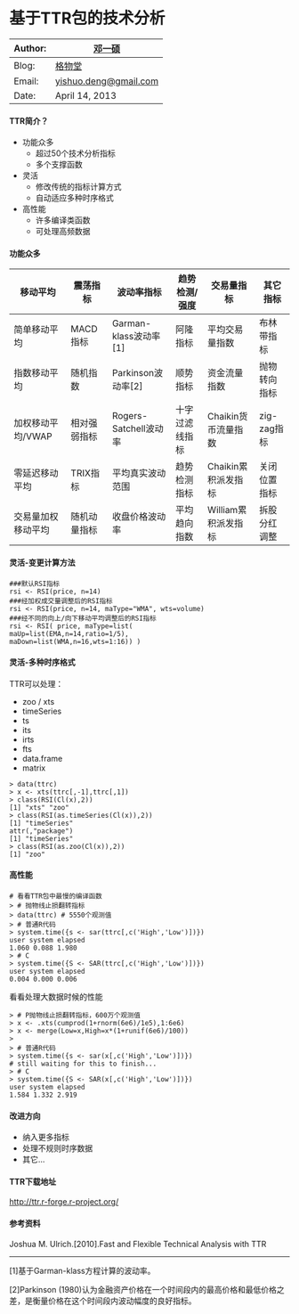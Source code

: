 # 基于TTR包的技术分析
 
 Author:|[邓一硕](http://weibo.com/dengyishuo)
 -------|--------------------------------------------
 Blog:|[格物堂](http://yishuo.org)
 Email:|[yishuo.deng@gmail.com](mailto:yishuo.deng@gmail.com)
  Date:|April 14, 2013


#### TTR简介？
 * 功能众多
   * 超过50个技术分析指标
   * 多个支撑函数
 * 灵活
   * 修改传统的指标计算方式
   * 自动适应多种时序格式
 * 高性能
   * 许多编译类函数
   * 可处理高频数据
   
#### 功能众多

移动平均|震荡指标|波动率指标|趋势检测/强度|交易量指标|其它指标
--------|--------|----------|-------------|----------|--------
简单移动平均|MACD指标|Garman-klass波动率[1]|阿隆指标|平均交易量指数|布林带指标
指数移动平均|随机指数|Parkinson波动率[2]|顺势指标|资金流量指数|抛物转向指标
加权移动平均/VWAP|相对强弱指标|Rogers-Satchell波动率|十字过滤线指标|Chaikin货币流量指数|zig-zag指标
零延迟移动平均|TRIX指标|平均真实波动范围|趋势检测指标|Chaikin累积派发指标|关闭位置指标
交易量加权移动平均|随机动量指标|收盘价格波动率|平均趋向指数|William累积派发指标|拆股分红调整

#### 灵活-变更计算方法

```{r}
###默认RSI指标
rsi <- RSI(price, n=14)
###经加权成交量调整后的RSI指标
rsi <- RSI(price, n=14, maType="WMA", wts=volume)
###经不同的向上/向下移动平均调整后的RSI指标
rsi <- RSI( price, maType=list(
maUp=list(EMA,n=14,ratio=1/5),
maDown=list(WMA,n=16,wts=1:16)) )
```

#### 灵活-多种时序格式

TTR可以处理：

* zoo / xts
* timeSeries
* ts
* its
* irts
* fts
* data.frame
* matrix

```{r}
> data(ttrc)
> x <- xts(ttrc[,-1],ttrc[,1])
> class(RSI(Cl(x),2))
[1] "xts" "zoo"
> class(RSI(as.timeSeries(Cl(x)),2))
[1] "timeSeries"
attr(,"package")
[1] "timeSeries"
> class(RSI(as.zoo(Cl(x)),2))
[1] "zoo"
```

#### 高性能

```{r}
# 看看TTR包中最慢的编译函数
> # 抛物线止损翻转指标
> data(ttrc) # 5550个观测值
> # 普通R代码
> system.time({s <- sar(ttrc[,c('High','Low')])})
user system elapsed
1.060 0.088 1.980
> # C
> system.time({S <- SAR(ttrc[,c('High','Low')])})
user system elapsed
0.004 0.000 0.006
```

看看处理大数据时候的性能

```{r}
> # P抛物线止损翻转指标，600万个观测值
> x <- .xts(cumprod(1+rnorm(6e6)/1e5),1:6e6)
> x <- merge(Low=x,High=x*(1+runif(6e6)/100))
>
> # 普通R代码
> system.time({s <- sar(x[,c('High','Low')])})
# still waiting for this to finish...
> # C
> system.time({S <- SAR(x[,c('High','Low')])})
user system elapsed
1.584 1.332 2.919
```

#### 改进方向

* 纳入更多指标
* 处理不规则时序数据
* 其它...

#### TTR下载地址

http://ttr.r-forge.r-project.org/

#### 参考资料

Joshua M. Ulrich.[2010].Fast and Flexible Technical Analysis with TTR

--------
[1]基于Garman-klass方程计算的波动率。

[2]Parkinson (1980)认为金融资产价格在一个时间段内的最高价格和最低价格之差，是衡量价格在这个时间段内波动幅度的良好指标。
